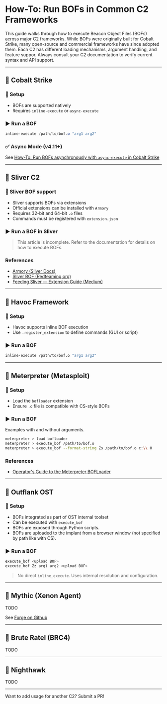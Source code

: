 # How-To: Run BOFs in Common C2 Frameworks

This guide walks through how to execute Beacon Object Files (BOFs) across major C2 frameworks. While BOFs were originally built for Cobalt Strike, many open-source and commercial frameworks have since adopted them. Each C2 has different loading mechanisms, argument handling, and feature suppor. Always consult your C2 documentation to verify current syntax and API support.

---

## 🐝 Cobalt Strike

### 🔧 Setup
- BOFs are supported natively
- Requires `inline-execute` or `async-execute`

### ▶️ Run a BOF
```powershell
inline-execute /path/to/bof.o "arg1 arg2"
```

### ✅ Async Mode (v4.11+)
See [How-To: Run BOFs asynchronously with `async-execute` in Cobalt Strike](../how-to/how-to-async-execute.md)

---

## 🐺 Sliver C2

### 🔧 Sliver BOF support
- Sliver supports BOFs via extensions
- Official extensions can be installed with `Armory`
- Requires 32-bit and 64-bit `.o` files
- Commands must be registered with `extension.json`

### ▶️ Run a BOF in Sliver
> This article is incomplete. Refer to the documentation for details on how to execute BOFs.

### References
- [Armory (Sliver Docs)](https://sliver.sh/docs?name=Armory)
- [Sliver BOF (Redteaming.org)](https://www.redteaming.org/sliverbof.html)
- [Feeding Sliver — Extension Guide (Medium)](https://medium.com/@l4rry/feeding-sliver-extension-guide-1c14fae42a2a)

---

## 👾 Havoc Framework

### 🔧 Setup
- Havoc supports inline BOF execution
- Use `.register_extension` to define commands (GUI or script)

### ▶️ Run a BOF
```bash
inline-execute /path/to/bof.o "arg1 arg2"
```

---

## 🧬 Meterpreter (Metasploit)

### 🔧 Setup
- Load the `bofloader` extension
- Ensure `.o` file is compatible with CS-style BOFs

### ▶️ Run a BOF
Examples with and without arguments.
```bash
meterpreter > load bofloader
meterpreter > execute_bof /path/to/bof.o
meterpreter > execute_bof --format-string Zs /path/to/bof.o c:\\ 0
```

### References
- [Operator's Guide to the Meterpreter BOFLoader](https://trustedsec.com/blog/operators-guide-to-the-meterpreter-bofloader)

---

## 🎩 Outflank OST

### 🔧 Setup
- BOFs integrated as part of OST internal toolset
- Can be executed with `execute_bof`
- BOFs are exposed through Python scripts.
- BOFs are uploaded to the implant from a browser window (not specified by path like with CS).

### ▶️ Run a BOF
```powershell
execute_bof <upload BOF>
execute_bof Zz arg1 arg2 <upload BOF>
```

> No direct `inline_execute`. Uses internal resolution and configuration.

---

## 🧠 Mythic (Xenon Agent)
TODO

See [Forge on Github](https://github.com/MythicAgents/forge)

---

## 🦊 Brute Ratel (BRC4)
TODO

---

## 🦉 Nighthawk
TODO

---

Want to add usage for another C2? Submit a PR!
